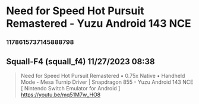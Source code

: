 # Need for Speed Hot Pursuit Remastered - Yuzu Android 143 NCE
### 1178615737145888798
## Squall-F4 (squall_f4) 11/27/2023 08:38 

> Need for Speed Hot Pursuit Remastered • 0.75x Native • Handheld Mode - Mesa Turnip Driver | Snapdragon 855 - Yuzu Android 143 NCE [ Nintendo Switch Emulator for Android ]
> https://youtu.be/mq51M7w_HO8

